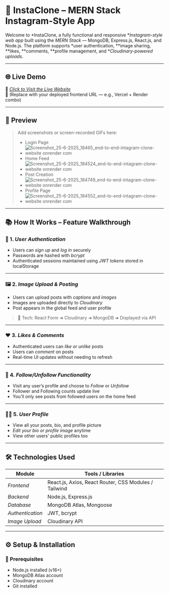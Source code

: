 # 📸 InstaClone – MERN Stack Instagram-Style App

Welcome to *InstaClone, a fully functional and responsive **Instagram-style web app* built using the *MERN Stack* — MongoDB, Express.js, React.js, and Node.js. The platform supports *user authentication, **image sharing, **likes, **comments, **profile management, and **Cloudinary-powered uploads*.

---

## 🌐 Live Demo

🚀 [*Click to Visit the Live Website*](https://end-to-end-intagram-clone-website.onrender.com)  
🧪 (Replace with your deployed frontend URL — e.g., Vercel + Render combo)

---

## 📸 Preview

> Add screenshots or screen-recorded GIFs here:
> - Login Page
> - ![Screenshot_25-6-2025_18465_end-to-end-intagram-clone-website onrender com](https://github.com/user-attachments/assets/926bcf92-83f5-449b-9c6f-b481fea00c9e)
> - Home Feed
> - ![Screenshot_25-6-2025_184524_end-to-end-intagram-clone-website onrender com](https://github.com/user-attachments/assets/7d2cd6db-fd52-4cd1-a1dd-60d8d0827b2a)
> - Post Creation
> - ![Screenshot_25-6-2025_184749_end-to-end-intagram-clone-website onrender com](https://github.com/user-attachments/assets/983b7416-71bb-4665-ae50-5dda6b2db9cc)
> - Profile Page
> - ![Screenshot_25-6-2025_184552_end-to-end-intagram-clone-website onrender com](https://github.com/user-attachments/assets/ca4d86dd-32ea-43bb-ab1b-5f02d50b97da)
---

## 📚 How It Works – Feature Walkthrough

### 👤 1. *User Authentication*
- Users can *sign up* and *log in* securely
- Passwords are hashed with *bcrypt*
- Authenticated sessions maintained using *JWT tokens* stored in localStorage

---

### 🖼 2. *Image Upload & Posting*
- Users can upload posts with *captions* and *images*
- Images are uploaded directly to *Cloudinary*
- Post appears in the global feed and user profile

> 🔧 Tech: React Form ➜ Cloudinary ➜ MongoDB ➜ Displayed via API

---

### ❤ 3. *Likes & Comments*
- Authenticated users can *like or unlike* posts
- Users can *comment* on posts
- Real-time UI updates without needing to refresh

---

### 👥 4. *Follow/Unfollow Functionality*
- Visit any user’s profile and choose to *Follow* or *Unfollow*
- Follower and Following counts update live
- You’ll only see posts from followed users on the home feed

---

### 🙍‍♂ 5. *User Profile*
- View all your posts, bio, and profile picture
- *Edit your bio or profile image* anytime
- View other users' public profiles too

---

## 🛠 Technologies Used

| Module         | Tools / Libraries                                   |
|----------------|-----------------------------------------------------|
| *Frontend*   | React.js, Axios, React Router, CSS Modules / Tailwind |
| *Backend*    | Node.js, Express.js                                 |
| *Database*   | MongoDB Atlas, Mongoose                             |
| *Authentication* | JWT, bcrypt                                     |
| *Image Upload* | Cloudinary API                                    |

---

## ⚙ Setup & Installation

### 📝 Prerequisites
- Node.js installed (v16+)
- MongoDB Atlas account
- Cloudinary account
- Git installed
